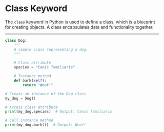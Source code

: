 # Class Keyword

The `class` keyword in Python is used to define a class, which is a blueprint for creating objects. A class encapsulates data and functionality together.

---

```python
class Dog:
    """
    A simple class representing a dog.
    """

    # Class attribute
    species = "Canis familiaris"

    # Instance method
    def bark(self):
        return "Woof!"

# Create an instance of the Dog class
my_dog = Dog()

# Access class attribute
print(my_dog.species)  # Output: Canis familiaris

# Call instance method
print(my_dog.bark())  # Output: Woof!
```